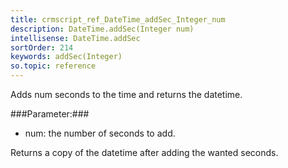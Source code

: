 ```yaml
---
title: crmscript_ref_DateTime_addSec_Integer_num
description: DateTime.addSec(Integer num)
intellisense: DateTime.addSec
sortOrder: 214
keywords: addSec(Integer)
so.topic: reference
---
```


Adds num seconds to the time and returns the datetime.



###Parameter:###


 - num: the number of seconds to add.


Returns a copy of the datetime after adding the wanted seconds.


